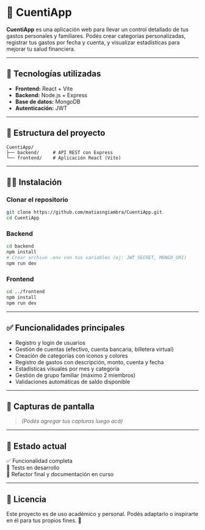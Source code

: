 # 💸 CuentiApp

**CuentiApp** es una aplicación web para llevar un control detallado de tus gastos personales y familiares. Podés crear categorías personalizadas, registrar tus gastos por fecha y cuenta, y visualizar estadísticas para mejorar tu salud financiera.

---

## 🚀 Tecnologías utilizadas

- **Frontend:** React + Vite  
- **Backend:** Node.js + Express  
- **Base de datos:** MongoDB  
- **Autenticación:** JWT

---

## 📂 Estructura del proyecto

```
CuentiApp/
├── backend/     # API REST con Express
└── frontend/    # Aplicación React (Vite)
```

---

## 🧑‍💻 Instalación

### Clonar el repositorio

```bash
git clone https://github.com/matiasngiambra/CuentiApp.git
cd CuentiApp
```

### Backend

```bash
cd backend
npm install
# Crear archivo .env con tus variables (ej: JWT_SECRET, MONGO_URI)
npm run dev
```

### Frontend

```bash
cd ../frontend
npm install
npm run dev
```

---

## ✅ Funcionalidades principales

- Registro y login de usuarios
- Gestión de cuentas (efectivo, cuenta bancaria, billetera virtual)
- Creación de categorías con iconos y colores
- Registro de gastos con descripción, monto, cuenta y fecha
- Estadísticas visuales por mes y categoría
- Gestión de grupo familiar (máximo 2 miembros)
- Validaciones automáticas de saldo disponible

---

## 📸 Capturas de pantalla

> *(Podés agregar tus capturas luego acá)*

---

## 📌 Estado actual

✅ Funcionalidad completa  
🧪 Tests en desarrollo  
🧼 Refactor final y documentación en curso

---

## 📄 Licencia

Este proyecto es de uso académico y personal. Podés adaptarlo o inspirarte en él para tus propios fines. 💙
